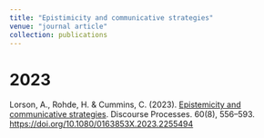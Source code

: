 ```yaml
---
title: "Epistimicity and communicative strategies"
venue: "journal article"
collection: publications
---
```


2023
===
Lorson, A., Rohde, H. & Cummins, C. (2023). [Epistemicity and communicative strategies](https://www.tandfonline.com/doi/citedby/10.1080/0163853X.2023.2255494?scroll=top&needAccess=true). Discourse Processes. 60(8), 556–593. https://doi.org/10.1080/0163853X.2023.2255494

